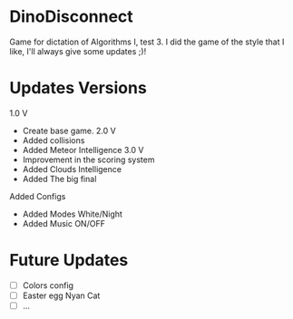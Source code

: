 # DinoDisconnect
Game for dictation of Algorithms I, test 3.  I did the game of the style that I like, I'll always give some updates ;)!

# Updates Versions
1.0 V
  * Create base game.
2.0 V
  * Added collisions
  * Added Meteor Intelligence
3.0 V
  * Improvement in the scoring system
  * Added Clouds Intelligence
  * Added The big final
  
  Added Configs
  * Added Modes White/Night
  * Added Music ON/OFF
  
  
# Future Updates
- [ ] Colors config
- [ ] Easter egg Nyan Cat
- [ ] ...
